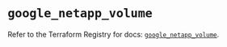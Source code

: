 # `google_netapp_volume`

Refer to the Terraform Registry for docs: [`google_netapp_volume`](https://registry.terraform.io/providers/hashicorp/google-beta/5.42.0/docs/resources/google_netapp_volume).
